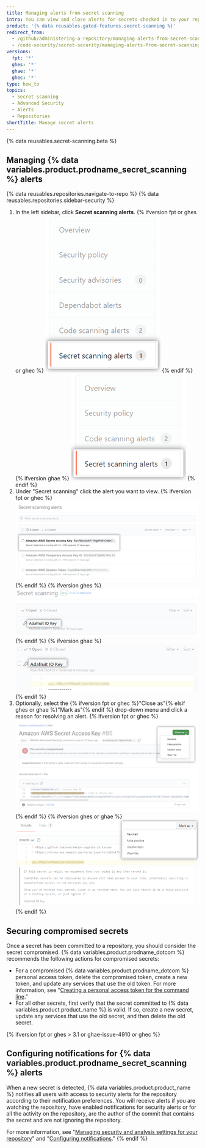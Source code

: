 ```yaml
---
title: Managing alerts from secret scanning
intro: You can view and close alerts for secrets checked in to your repository.
product: '{% data reusables.gated-features.secret-scanning %}'
redirect_from:
  - /github/administering-a-repository/managing-alerts-from-secret-scanning
  - /code-security/secret-security/managing-alerts-from-secret-scanning
versions:
  fpt: '*'
  ghes: '*'
  ghae: '*'
  ghec: '*'
type: how_to
topics:
  - Secret scanning
  - Advanced Security
  - Alerts
  - Repositories
shortTitle: Manage secret alerts
---
```


{% data reusables.secret-scanning.beta %}

## Managing {% data variables.product.prodname_secret_scanning %} alerts

{% data reusables.repositories.navigate-to-repo %}
{% data reusables.repositories.sidebar-security %}
1. In the left sidebar, click **Secret scanning alerts**.
   {% ifversion fpt or ghes or ghec %}
   !["Secret scanning alerts" tab](/assets/images/help/repository/sidebar-secrets.png)
   {% endif %}
   {% ifversion ghae %}
   !["Secret scanning alerts" tab](/assets/images/enterprise/github-ae/repository/sidebar-secrets-ghae.png)
   {% endif %}
1. Under "Secret scanning" click the alert you want to view.
   {% ifversion fpt or ghec %}
   ![List of alerts from secret scanning](/assets/images/help/repository/secret-scanning-click-alert.png)
   {% endif %}
   {% ifversion ghes %}
   ![List of alerts from secret scanning](/assets/images/help/repository/secret-scanning-click-alert-ghe.png)
   {% endif %}
   {% ifversion ghae %}
   ![List of alerts from secret scanning](/assets/images/enterprise/github-ae/repository/secret-scanning-click-alert-ghae.png)
   {% endif %}
1. Optionally, select the {% ifversion fpt or ghec %}"Close as"{% elsif ghes or ghae %}"Mark as"{% endif %} drop-down menu and click a reason for resolving an alert.
   {% ifversion fpt or ghec %}
   ![Drop-down menu for resolving an alert from secret scanning](/assets/images/help/repository/secret-scanning-resolve-alert.png)
   {% endif %}
   {% ifversion ghes or ghae %}
   ![Drop-down menu for resolving an alert from secret scanning](/assets/images/help/repository/secret-scanning-resolve-alert-ghe.png)
   {% endif %}

## Securing compromised secrets

Once a secret has been committed to a repository, you should consider the secret compromised. {% data variables.product.prodname_dotcom %} recommends the following actions for compromised secrets:

- For a compromised {% data variables.product.prodname_dotcom %} personal access token, delete the compromised token, create a new token, and update any services that use the old token. For more information, see "[Creating a personal access token for the command line](/github/authenticating-to-github/creating-a-personal-access-token-for-the-command-line)."
- For all other secrets, first verify that the secret committed to {% data variables.product.product_name %} is valid. If so, create a new secret, update any services that use the old secret, and then delete the old secret.

{% ifversion fpt or ghes > 3.1 or ghae-issue-4910 or ghec %}
## Configuring notifications for {% data variables.product.prodname_secret_scanning %} alerts

When a new secret is detected, {% data variables.product.product_name %} notifies all users with access to security alerts for the repository according to their notification preferences. You will receive alerts if you are watching the repository, have enabled notifications for security alerts or for all the activity on the repository, are the author of the commit that contains the secret and are not ignoring the repository.

For more information, see "[Managing security and analysis settings for your repository](/github/administering-a-repository/managing-security-and-analysis-settings-for-your-repository#granting-access-to-security-alerts)" and "[Configuring notifications](/github/managing-subscriptions-and-notifications-on-github/configuring-notifications#configuring-your-watch-settings-for-an-individual-repository)."
{% endif %}
